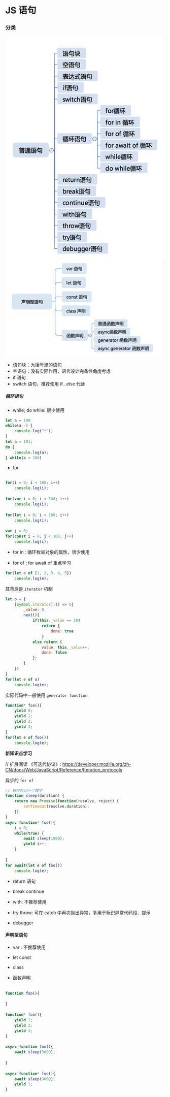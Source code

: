 # JS 语句


### 分类

![普通语句](../imgs/statement1.png)
![声明型语句](../imgs/statement2.jpeg)


- 语句块：大括号里的语句
- 空语句：没有实际作用，语言设计完备性角度考虑
- if 语句
- switch 语句，推荐使用 if...else 代替

##### 循环语句
- while; do while: 很少使用
```js
let a = 100
while(a--) {
    console.log("*");
}
let a = 101;
do {
    console.log(a);
} while(a < 100)

```
- for
```js

for(i = 0; i < 100; i++)
    console.log(i);

for(var i = 0; i < 100; i++)
    console.log(i);

for(let i = 0; i < 100; i++)
    console.log(i);

var j = 0;
for(const i = 0; j < 100; j++)
    console.log(i);
```
- for in : 循环枚举对象的属性，很少使用

- for of ; for await of 重点学习
```js
for(let e of [1, 2, 3, 4, 5])
    console.log(e);
```

其背后是 `iterator` 机制
```js
let o = {  
    [Symbol.iterator]:() => ({
        _value: 0,
        next(){
            if(this._value == 10)
                return {
                    done: true
                }
            else return {
                value: this._value++,
                done: false
            };
        }
    })
}
for(let e of o)
    console.log(e);
```
实际代码中一般使用 `generator function`
```js
function* foo(){
    yield 0;
    yield 1;
    yield 2;
    yield 3;
}
for(let e of foo())
    console.log(e);
````

**新知识点学习**

// 扩展阅读 《可迭代协议》: https://developer.mozilla.org/zh-CN/docs/Web/JavaScript/Reference/Iteration_protocols

异步的 `for of`
```js
// 每秒打印一个数字
function sleep(duration) {
    return new Promise(function(resolve, reject) {
        setTimeout(resolve,duration);
    })
}
async function* foo(){
    i = 0;
    while(true) {
        await sleep(1000);
        yield i++;
    }
        
}
for await(let e of foo())
    console.log(e);
```


- return 语句

- break continue

- with: 不推荐使用

- try throw: 可在 catch 中再次抛出异常，多用于标识异常代码段、提示 

- debugger

#### 声明型语句
- var : 不推荐使用

- let const 

- class

- 函数声明

```js

function foo(){

}

function* foo(){
    yield 1;
    yield 2;
    yield 3;
}

async function foo(){
    await sleep(3000);
    
}

async function* foo(){
    await sleep(3000);
    yield 1;
}
```